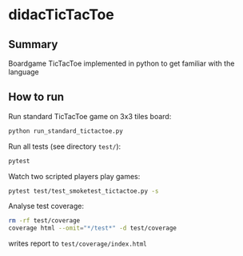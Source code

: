 # didacTicTacToe

## Summary
Boardgame TicTacToe implemented in python to get familiar with the language

## How to run
Run standard TicTacToe game on 3x3 tiles board:
```bash
python run_standard_tictactoe.py
```

Run all tests (see directory `test/`):
```bash
pytest
```

Watch two scripted players play games:
```bash
pytest test/test_smoketest_tictactoe.py -s
```

Analyse test coverage:
```bash
rm -rf test/coverage
coverage html --omit="*/test*" -d test/coverage
```
writes report to `test/coverage/index.html`
